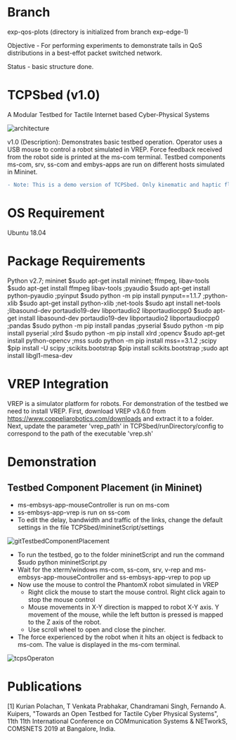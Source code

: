 # Branch
exp-qos-plots (directory is initialized from branch exp-edge-1)

Objective - For performing experiments to demonstrate tails in QoS distributions in a best-effot packet switched network. 

Status - basic structure done.

# TCPSbed (v1.0) 

A Modular Testbed for Tactile Internet based Cyber-Physical Systems

![architecture](https://user-images.githubusercontent.com/48801729/76053561-9bfb7280-5f93-11ea-9f3b-4a4e6dd20639.png)

v1.0 (Description): Demonstrates basic testbed operation. Operator uses a USB mouse to control a robot simulated in VREP. Force feedback received from the robot side is printed at the ms-com terminal. Testbed components ms-com, srv, ss-com and embys-apps are run on different  hosts simulated in Mininet.

```diff
- Note: This is a demo version of TCPSbed. Only kinematic and haptic flows are supported in this version, support for other flows will be included soon. Only ms-embsys-app-mouseController and ss-embsys-vrep are supported in this version, support for other embsys-apps will be included soon.
```
# OS Requirement
Ubuntu 18.04

# Package Requirements
Python v2.7; mininet $sudo apt-get install mininet; ffmpeg, libav-tools $sudo apt-get install ffmpeg libav-tools
;pyaudio $sudo apt-get install python-pyaudio
;pyinput $sudo python -m pip install pynput==1.1.7 
;python-xlib $sudo apt-get install  python-xlib
;net-tools $sudo apt install net-tools
;libasound-dev portaudio19-dev libportaudio2 libportaudiocpp0 $sudo apt-get install libasound-dev portaudio19-dev libportaudio2 libportaudiocpp0
;pandas $sudo python -m pip install pandas
;pyserial $sudo python -m pip install pyserial
;xlrd $sudo python -m pip install xlrd
;opencv $sudo apt-get install python-opencv
;mss sudo python -m pip install mss==3.1.2
;scipy $pip install -U scipy
;scikits.bootstrap $pip install scikits.bootstrap
;sudo apt install libgl1-mesa-dev

# VREP Integration
VREP is a simulator platform for robots. For demonstration of the testbed we need to install VREP. First, download VREP v3.6.0 from https://www.coppeliarobotics.com/downloads and extract it to a folder. Next, update the parameter 'vrep_path' in TCPSbed/runDirectory/config to correspond to the path of the executable 'vrep.sh'

# Demonstration

## Testbed Component Placement (in Mininet)
- ms-embsys-app-mouseController is run on ms-com
- ss-embsys-app-vrep is run on ss-com
- To edit the delay, bandwidth and traffic of the links, change the default settings in the file TCPSbed/mininetScript/settings

![gitTestbedComponentPlacement](https://user-images.githubusercontent.com/48801729/75961647-65b4e900-5ee8-11ea-8c83-7cf4760f2347.png)

- To run the testbed, go to the folder mininetScript and run the command $sudo python mininetScript.py
- Wait for the xterm/windows ms-com, ss-com, srv, v-rep and ms-embsys-app-mouseController and ss-embsys-app-vrep to pop up
- Now use the mouse to control the PhantomX robot simulated in VREP
  - Right click the mouse to start the mouse control. Right click again to stop the mouse control
  - Mouse movements in X-Y direction is mapped to robot X-Y axis.  Y  movement  of  the  mouse,  while  the  left  button is pressed is mapped to the Z axis of the robot.
  - Use scroll wheel to open and close the pincher. 
- The force experienced by the robot when it hits an object is fedback to ms-com. The value is displayed in the ms-com terminal. 

![tcpsOperaton](https://user-images.githubusercontent.com/48801729/75965935-89c7f880-5eef-11ea-896b-19dbf08212e5.png)

# Publications
[1] Kurian Polachan, T Venkata Prabhakar, Chandramani Singh, Fernando A. Kuipers, "Towards an Open Testbed for Tactile Cyber Physical Systems", 11th 11th International Conference on COMmunication Systems & NETworkS, COMSNETS 2019 at Bangalore, India.

